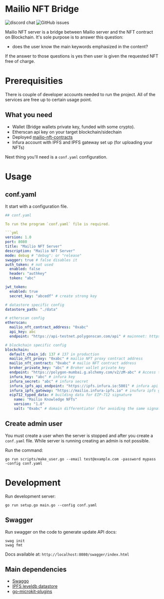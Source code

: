 # Mailio NFT Bridge

![discord chat](https://img.shields.io/static/v1?label=discord&message=developers&color=green)
![GitHub issues](https://img.shields.io/github/issues/mailio/mailio-nft-server)


Mailio NFT server is a bridge between Mailio server and the NFT contract on Blockchain. It's sole purpose is to answer this question: 

- does the user know the main keywords emphasized in the content?

If the answer to those questions is yes then user is given the requested NFT free of charge. 

# Prerequisities

There is couple of developer accounts needed to run the project. All of the services are free up to certain usage point. 

## What you need

- Wallet (Bridge wallets private key, funded with some crypto).
- Etherscan api key on your target blockchain/sidechain
- Deployed [mailio-nft-contracts](https://github.com/mailio/mailio-nft-contracts)
- Infura account with IPFS and IPFS gateway set up (for uploading your NFTs)

Next thing you'll need is a `conf.yaml` configuration. 

# Usage

## conf.yaml

It start with a configuration file. 

```yml
## conf.yaml

To run the program `conf.yaml` file is required.

```yml
version: 1.0
port: 8080
title: "Mailio NFT Server"
description: "Mailio NFT Server"
mode: debug # "debug": or "release"
swagger: true # false disables it
auth_token: # not used 
  enabled: false
  header: "authkey"
  token: "abc"

jwt_token:
  enabled: true
  secret_key: "abcedf" # create strong key

# datastore specific config
datastore_path: "./data"

# etherscan config
etherscan: 
  mailio_nft_contract_address: "0xabc"
  api_key: abc
  endpoint: "https://api-testnet.polygonscan.com/api" # mainnnet: https://api.polygonscan.com/api

# blockchain specific config
blockchain: 
  default_chain_id: 137 # 137 in production
  mailio_nft_proxy: "0xabc" # mailio NFT proxy contract address
  mailio_nft_contract: "0xabc" # mailio NFT contract address
  broker_private_key: "abc" # Broker wallet private key
  endpoint: "https://polygon-mumbai.g.alchemy.com/v2/zM-abc" # Access to blockchain node
  infura_key: "abc" # infura key
  infura_secret: "abc" # infura secret
  infura_ipfs_api_endpoint: "https://ipfs.infura.io:5001" # infura api endpoint
  infura_ipfs_gateway: "https://mailio.infura-ipfs.io" # inufura ipfs gateway
  eip712_typed_data: # building data for EIP-712 signature 
    name: "Mailio Knowledge NFTs"
    version: "1.0"
    salt: "0xabc" # domain differentiator (for avoiding the same signature in multiple contracts)
```

## Create admin user

You must create a user when the server is stopped and after you create a `conf.yaml` file. While server is running creating an admin is not possible.

Run the command:

```
go run scripts/make_user.go --email test@example.com -password mypass -config conf.yaml
```

# Development


Run development server:
```
go run setup.go main.go --config conf.yaml
```

## Swagger

Run swagger on the code to generate update API docs: 

```
swag init
swag fmt
```

Docs available at: `http://localhost:8080/swagger/index.html`

## Main dependencies

- [Swaggo](https://github.com/swaggo/swag)
- [IPFS leveldb datastore](https://github.com/ipfs/go-ds-leveldb)
- [go-microkit-plugins](https://github.com/chryscloud/go-microkit-plugins)